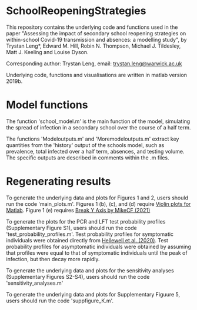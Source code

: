 # SchoolReopeningStrategies

This repository contains the underlying code and functions used in the paper "Assessing the impact of secondary school reopening strategies on within-school Covid-19 transmission and absences: a modelling study", by Trystan Leng*, Edward M. Hill, Robin N. Thompson, Michael J. Tildesley, Matt J. Keeling and Louise Dyson.

Corresponding author: Trystan Leng, email: trystan.leng@warwick.ac.uk

Underlying code, functions and visualisations are written in matlab version 2019b.


# Model functions
The function 'school_model.m' is the main function of the model, simulating the spread of infection in a secondary school over the course of a half term.

The functions 'Modeloutputs.m' and 'Moremodeloutputs.m' extract key quantities from the 'history' output of the schools model, such as prevalence, total infected over a half term, absences, and testing volume. The specific outputs are described in comments within the .m files.



# Regenerating results
To generate the underlying data and plots for Figures 1 and 2, users should run the code 'main_plots.m'. Figures 1 (b), (c), and (d) require [Violin plots for Matlab](https://github.com/bastibe/Violinplot-Matlab#:~:text=A%20violin%20plot%20is%20an,overlays%20the%20data%20points%20itself.&text=violinplot%20is%20meant%20as%20a,boxplot%20(excluding%20named%20arguments).). Figure 1 (e) requires [Break Y Axis by MikeCF (2021)](https://www.mathworks.com/matlabcentral/fileexchange/45760-break-y-axis)

To generate the plots for the PCR and LFT test probability profiles (Supplementary Figure S1), users should run the code 'test_probability_profiles.m'. Test probability profiles for symptomatic individuals were obtained directly from [Hellewell et al. (2020)](https://cmmid.github.io/topics/covid19/pcr-positivity-over-time.html). Test probability profiles for asymptomatic individuals were obtained by assuming that profiles were equal to that of symptomatic individuals until the peak of infection, but then decay more rapidly. 

To generate the underlying data and plots for the sensitivity analyses (Supplementary Figures S2-S4), users should run the code 'sensitivity_analyses.m'

To generate the underlying data and plots for Supplementary Figuure 5, users should run the code 'suppfigure_K.m'.
